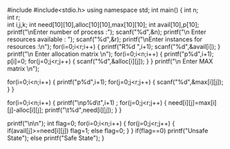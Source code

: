 #include<iostream>
#include<stdio.h>
using namespace std;
int main()
{
 int n;   
 int r;      
 int i,j,k;
 int need[10][10],alloc[10][10],max[10][10];
 int avail[10],p[10];
  printf("\nEnter number of process :");
 scanf("%d",&n);
 printf("\n Enter  resources available : ");
 scanf("%d",&r);
 printf("\nEnter instances for resources :\n");
 for(i=0;i<r;i++)
 {  printf("R%d ",i+1);
  scanf("%d",&avail[i]);
  }
 printf("\n Enter allocation matrix  \n");
 for(i=0;i<n;i++)
 {
 printf("p%d",i+1);          p[i]=0;
 for(j=0;j<r;j++)
 {
  scanf("%d",&alloc[i][j]);
 }
}
  printf("\n Enter MAX matrix  \n");

 for(i=0;i<n;i++)
 {
 printf("p%d",i+1);
 for(j=0;j<r;j++)
 {
  scanf("%d",&max[i][j]);
 }
 }

 for(i=0;i<n;i++)
 {
 printf("\np%d\t",i+1) ;
 for(j=0;j<r;j++)
 {
  need[i][j]=max[i][j]-alloc[i][j];
  printf("\t%d",need[i][j]);
  }
 }
 
 printf("\n\n");
 int flag=0;
 for(i=0;i<n;i++) 
{ 
for(j=0;j<r;j++) 
{ 
if(avail[j]>=need[i][j]) 
flag=1; 
else 
flag=0; 
} 
} 
if(flag==0) 
printf("Unsafe State"); 
else 
printf("Safe State");
}

